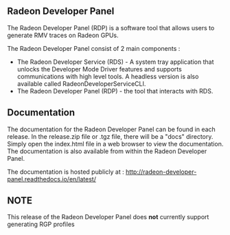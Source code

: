 Radeon Developer Panel
----------------------
The Radeon Developer Panel (RDP) is a software tool that allows users to generate RMV traces on Radeon GPUs.

The Radeon Developer Panel consist of 2 main components :

* The Radeon Developer Service (RDS) - A system tray application that
   unlocks the Developer Mode Driver features and supports
   communications with high level tools. A headless version is also
   available called RadeonDeveloperServiceCLI.
* The Radeon Developer Panel (RDP) - the tool that interacts with RDS.

Documentation
-------------
The documentation for the Radeon Developer Panel can be found in each release. In the release.zip file or .tgz file, there will be a "docs" directory. Simply open the index.html file in a web browser to view the documentation. The documentation is also available from within the Radeon Developer Panel.

The documentation is hosted publicly at : http://radeon-developer-panel.readthedocs.io/en/latest/

NOTE
-----
This release of the Radeon Developer Panel does <b>not</b> currently support generating RGP profiles
